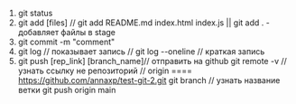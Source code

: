 1. git status
2. git add [files] // git add  README.md index.html index.js || git add . - добавляет файлы в stage
3. git commit -m "comment"
4. git log // показывает запись // git log --oneline // краткая запись
5. git push [rep_link] [branch_name]// отправить на github
git remote -v   //  узнать ссылку не репозиторий  // origin ====  https://github.com/annaxp/test-git-2.git 
git branch // узнать название ветки
git push origin main